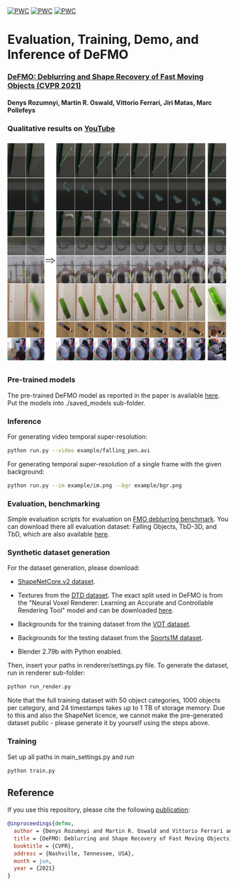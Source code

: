 [![PWC](https://img.shields.io/endpoint.svg?url=https://paperswithcode.com/badge/defmo-deblurring-and-shape-recovery-of-fast/video-super-resolution-on-falling-objects)](https://paperswithcode.com/sota/video-super-resolution-on-falling-objects?p=defmo-deblurring-and-shape-recovery-of-fast)
[![PWC](https://img.shields.io/endpoint.svg?url=https://paperswithcode.com/badge/defmo-deblurring-and-shape-recovery-of-fast/video-super-resolution-on-tbd-3d)](https://paperswithcode.com/sota/video-super-resolution-on-tbd-3d?p=defmo-deblurring-and-shape-recovery-of-fast)
[![PWC](https://img.shields.io/endpoint.svg?url=https://paperswithcode.com/badge/defmo-deblurring-and-shape-recovery-of-fast/video-super-resolution-on-tbd)](https://paperswithcode.com/sota/video-super-resolution-on-tbd?p=defmo-deblurring-and-shape-recovery-of-fast)

# Evaluation, Training, Demo, and Inference of DeFMO 

### [DeFMO: Deblurring and Shape Recovery of Fast Moving Objects (CVPR 2021)](https://arxiv.org/abs/2012.00595)
#### Denys Rozumnyi, Martin R. Oswald, Vittorio Ferrari, Jiri Matas, Marc Pollefeys

### Qualitative results on [YouTube](https://www.youtube.com/watch?v=pmAynZvaaQ4)


<img src="example/results_defmo.png" width="500">

### Pre-trained models

The pre-trained DeFMO model as reported in the paper is available [here](https://polybox.ethz.ch/index.php/s/M06QR8jHog9GAcF). Put the models into ./saved_models sub-folder.

### Inference
For generating video temporal super-resolution:
```bash
python run.py --video example/falling_pen.avi
```

For generating temporal super-resolution of a single frame with the given background:
```bash
python run.py --im example/im.png --bgr example/bgr.png
```

### Evaluation, benchmarking
Simple evaluation scripts for evaluation on [FMO deblurring benchmark](https://github.com/rozumden/fmo-deblurring-benchmark). You can download there all evaluation dataset: Falling Objects, TbD-3D, and TbD, which are also available [here](http://cmp.felk.cvut.cz/fmo/).



### Synthetic dataset generation
For the dataset generation, please download: 

* [ShapeNetCore.v2 dataset](https://www.shapenet.org/).

* Textures from the [DTD dataset](https://www.robots.ox.ac.uk/~vgg/data/dtd/). The exact split used in DeFMO is from the "Neural Voxel Renderer: Learning an Accurate and Controllable Rendering Tool" model and can be downloaded [here](https://polybox.ethz.ch/index.php/s/9Abv3QRm0ZgPzhK).

* Backgrounds for the training dataset from the [VOT dataset](https://www.votchallenge.net/vot2018/dataset.html). 

* Backgrounds for the testing dataset from the [Sports1M dataset](https://cs.stanford.edu/people/karpathy/deepvideo/).

* Blender 2.79b with Python enabled.

Then, insert your paths in renderer/settings.py file. To generate the dataset, run in renderer sub-folder: 
```bash
python run_render.py
```
Note that the full training dataset with 50 object categories, 1000 objects per category, and 24 timestamps takes up to 1 TB of storage memory. Due to this and also the ShapeNet licence, we cannot make the pre-generated dataset public - please generate it by yourself using the steps above. 

### Training
Set up all paths in main_settings.py and run
```bash
python train.py
```


Reference
------------
If you use this repository, please cite the following [publication](https://arxiv.org/abs/2012.00595):

```bibtex
@inproceedings{defmo,
  author = {Denys Rozumnyi and Martin R. Oswald and Vittorio Ferrari and Jiri Matas and Marc Pollefeys},
  title = {DeFMO: Deblurring and Shape Recovery of Fast Moving Objects},
  booktitle = {CVPR},
  address = {Nashville, Tennessee, USA},
  month = jun,
  year = {2021}
}
```
